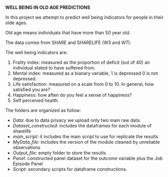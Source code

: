 **WELL BEING IN OLD AGE PREDICTIONS**

In this project we attempt to predict well being indicators for people in their olde ages.

Old age means individuals that have more than 50 year old. 

The data comes from SHARE and SHARELIFE (W3 and W7). 

The well being indicators are: 
 1. Frailty index: measured as the proportion of deficit (out of 40) an individual stated to have suffered from.
 2. Mental index: measured as a bianary variable, 1 is depressed 0 is not depressed.
 3. Life satisfaction:  measured on a scale from 0 to 10. In general, how satisfied you are? 
 4. Happiness: how aften do you feel a sense of happiness? 
 5. Self perceived health. 

The folders are organized as follow:

 * *Data*: due to data privacy we upload only two main raw data.
 * *Dataset_constructed*: includes the dataframes for each module of sharelife
 * *main_script*: it includes the main script to use for replicate the results
 * *MyData_file*: includes the version of the module cleaned by unreliable observations
 * *Output_file*: empty folder to store the resutls
 * *Panel*: constructed panel dataset for the outcome variable plus the Job Episode Panel
 * *Script*: secondary scripts for dataframe constructions.